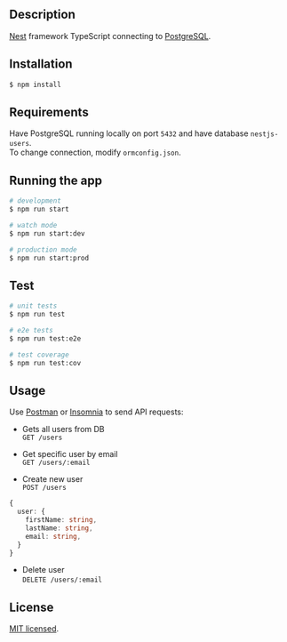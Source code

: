 ## Description

[Nest](https://github.com/nestjs/nest) framework TypeScript connecting to [PostgreSQL](https://www.postgresql.org/).

## Installation

```bash
$ npm install
```

## Requirements

Have PostgreSQL running locally on port `5432` and have database `nestjs-users`.  
To change connection, modify `ormconfig.json`.

## Running the app

```bash
# development
$ npm run start

# watch mode
$ npm run start:dev

# production mode
$ npm run start:prod
```

## Test

```bash
# unit tests
$ npm run test

# e2e tests
$ npm run test:e2e

# test coverage
$ npm run test:cov
```

## Usage

Use [Postman](https://www.getpostman.com/) or [Insomnia](https://insomnia.rest/) to send API requests:

- Gets all users from DB  
`GET /users`  

- Get specific user by email  
`GET /users/:email`

- Create new user  
`POST /users`    
```typescript  
{
  user: {
    firstName: string,
    lastName: string,
    email: string,
  }
}
```  

- Delete user  
`DELETE /users/:email`

## License

  [MIT licensed](LICENSE).
